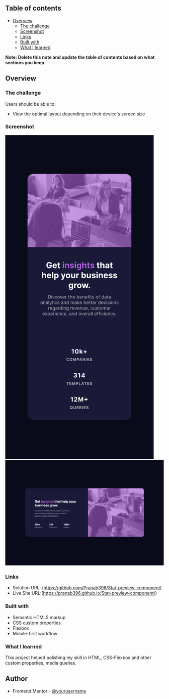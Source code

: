 

## Table of contents

- [Overview](#overview)
  - [The challenge](#the-challenge)
  - [Screenshot](#screenshot)
  - [Links](#links)
  - [Built with](#built-with)
  - [What I learned](#what-i-learned)

**Note: Delete this note and update the table of contents based on what sections you keep.**

## Overview

### The challenge

Users should be able to:

- View the optimal layout depending on their device's screen size

### Screenshot

![](./stat-preview-solution/stat-preview-mobile.png)
![](./stat-preview-solution/stat-preview-desktop.png)


### Links

- Solution URL: (https://github.com/Pranab396/Stat-preview-component)
- Live Site URL:(https://pranab396.github.io/Stat-preview-component/)


### Built with

- Semantic HTML5 markup
- CSS custom properties
- Flexbox
- Mobile-first workflow

### What I learned

This project helped polishing my skill in HTML, CSS-Flexbox and other custom properties, media queries. 

## Author

- Frontend Mentor - [@yourusername](https://www.frontendmentor.io/profile/Pranab396)

